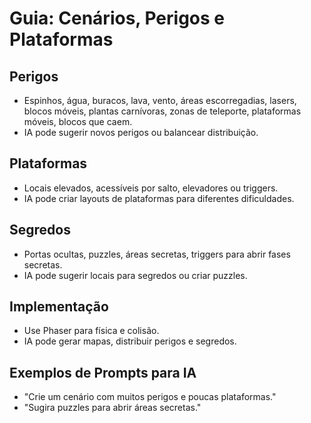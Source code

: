 # Guia: Cenários, Perigos e Plataformas

## Perigos
- Espinhos, água, buracos, lava, vento, áreas escorregadias, lasers, blocos móveis, plantas carnívoras, zonas de teleporte, plataformas móveis, blocos que caem.
- IA pode sugerir novos perigos ou balancear distribuição.

## Plataformas
- Locais elevados, acessíveis por salto, elevadores ou triggers.
- IA pode criar layouts de plataformas para diferentes dificuldades.

## Segredos
- Portas ocultas, puzzles, áreas secretas, triggers para abrir fases secretas.
- IA pode sugerir locais para segredos ou criar puzzles.

## Implementação
- Use Phaser para física e colisão.
- IA pode gerar mapas, distribuir perigos e segredos.

## Exemplos de Prompts para IA
- "Crie um cenário com muitos perigos e poucas plataformas."
- "Sugira puzzles para abrir áreas secretas."
